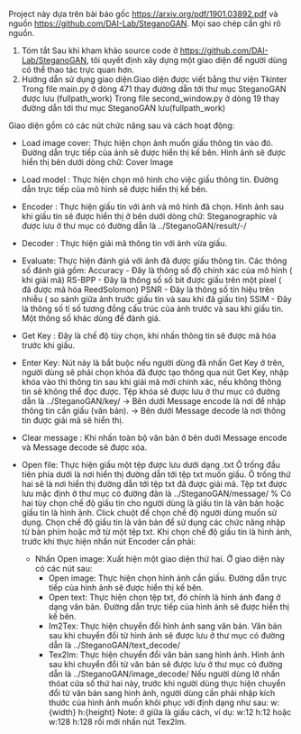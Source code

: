 Project này dựa trên bài báo gốc https://arxiv.org/pdf/1901.03892.pdf và nguồn https://github.com/DAI-Lab/SteganoGAN.
Mọi sao chép cần ghi rõ nguồn.
1. Tóm tắt 
Sau khi kham khảo source code ở https://github.com/DAI-Lab/SteganoGAN, tôi quyết định xây dựng một giao diện để người dùng có thể thao tác trực quan hơn.
2. Hướng dẫn sử dụng giao diện.Giao diện được viết bằng thư viện Tkinter
	Trong file main.py ở dòng 471 thay đường dẫn tới thư mục SteganoGAN được lưu  (fullpath_work)
	Trong file second_window.py ở dòng 19 thay đường dẫn tới thư mục SteganoGAN lưu(fullpath_work)

Giao diện gồm có các nút chức năng sau và cách hoạt động:
+ Load image cover: Thực hiện chọn ảnh muốn giấu thông tin vào đó. Đường dẫn trực tiếp của ảnh sẽ được hiển thị kế bên.
	Hình ảnh sẽ được hiển thị bên dưới dòng chữ: Cover Image
+ Load model : Thực hiện chọn mô hình cho việc giấu thông tin. Đường dẫn trực tiếp của mô hình sẽ được hiển thị kế bên.
+ Encoder : Thực hiện giấu tin với ảnh và mô hình đã chọn.
	Hình ảnh sau khi giấu tin sẽ được hiển thị ở bên dưới dòng chữ: Steganographic và được lưu ở thư mục có đường dẫn là ../SteganoGAN/result/-/
+ Decoder : Thực hiện giải mã thông tin với ảnh vừa giấu.
+ Evaluate: Thực hiện đánh giá với ảnh đã được giấu thông tin.
	Các thông số đánh giá gồm: Accuracy  - Đây là thông số độ chính xác của mô hình ( khi giải mã)
				   RS-BPP    - Đây là thông số số bit được giấu trên một pixel ( đã được mã hóa ReedSolomon)
				   PSNR	     - Đây là thông số tín hiệu trên nhiễu ( so sánh giữa ảnh trước giấu tin và sau khi đã giấu tin)
				   SSIM      - Đây là thông số tỉ số tương đồng cấu trúc của ảnh trước và sau khi giấu tin. Một thông số khác dùng để đánh giá.

+ Get Key  : Đây là chế độ tùy chọn, khi nhấn thông tin sẽ được mã hóa trước khi giấu.
+ Enter Key: Nút này là bắt buộc nếu người dùng đã nhấn Get Key ở trên, người dùng sẽ phải chọn khóa đã được tạo thông qua nút Get Key, nhập khóa vào thì thông tin sau khi giải mã mới chính xác, nếu không thông tin sẽ không thể đọc được.
	Tệp khóa sẽ được lưu ở thư mục có đường dẫn là ../SteganoGAN/key/
-> Bên dưới Message encode là nơi để nhập thông tin cần giấu (văn bản).
-> Bên dưới Message decode là nơi thông tin được giải mã sẽ hiển thị.
+ Clear message : Khi nhấn toàn bộ văn bản ở bên duới Message encode và Message decode sẽ được xóa.
+ Open file: Thực hiện giấu một tệp được lưu dưới dạng .txt
	Ô trống đầu tiên phía dưới là nơi hiển thị đường dẫn tới tệp txt muốn giấu.
	Ô trống thứ hai sẽ là nơi hiển thị đường dẫn tới tệp txt đã được giải mã.
	Tệp txt được lưu mặc định ở thư mục có đường đãn là ../SteganoGAN/message/
% Có hai tùy chọn chế độ giấu tin cho người dùng là giấu tin là văn bản hoặc giấu tin là hình ảnh. Click chuột để chọn chế độ người dùng muốn sử dụng.
Chọn chế độ giấu tin là văn bản để sử dụng các chức năng nhập từ bàn phím hoặc mở từ một tệp txt.
Khi chọn chế độ giấu tin là hình ảnh, trước khi thực hiện nhấn nút Encoder cần phải:
	* Nhấn Open image: Xuất hiện một giao diện thứ hai. Ở giao diện này có các nút sau:
		+ Open image: Thực hiện chọn hình ảnh cần giấu. Đường dẫn trực tiếp của hình ảnh sẽ được hiển thị kế bên.
		+ Open text: Thực hiện chọn tệp txt, đó chính là hình ảnh đang ở dạng văn bản. Đường dẫn trực tiếp của hình ảnh sẽ được hiển thị kế bên.
		+ Im2Tex: Thực hiện chuyển đổi hình ảnh sang văn bản.
			Văn bản sau khi chuyển đổi từ  hình ảnh sẽ được lưu ở thư mục có đường dẫn là ../SteganoGAN/text_decode/
		+ Tex2Im: Thực hiện chuyển đổi văn bản sang hình ảnh.
			Hình ảnh sau khi chuyển đổi từ văn bản sẽ được lưu ở thư mục có đường dẫn là ../SteganoGAN/image_decode/
Nếu người dùng lỡ nhấn thóat cửa số thứ hai này, trước khi người dùng thực hiện chuyển đổi từ văn bản sang hình ảnh, người dùng cần phải nhập kích thước của hình ảnh muốn khôi phục với định dạng như sau:
	w:{width} h:{height}
	Note: ở giữa là giấu cách, ví dụ: w:12 h:12 hoặc w:128 h:128
rồi mới nhấn nút Tex2Im.


